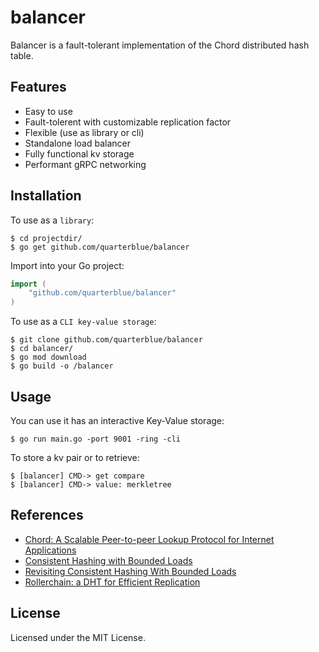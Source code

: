 # balancer

Balancer is a fault-tolerant implementation of the Chord distributed hash table. 

## Features

- Easy to use
- Fault-tolerent with customizable replication factor
- Flexible (use as library or cli)
- Standalone load balancer
- Fully functional kv storage
- Performant gRPC networking

## Installation

To use as a `library`:

```shell
$ cd projectdir/
$ go get github.com/quarterblue/balancer
```

Import into your Go project:

```go
import (
  	"github.com/quarterblue/balancer"
)
```

To use as a `CLI key-value storage`:

```shell
$ git clone github.com/quarterblue/balancer
$ cd balancer/
$ go mod download
$ go build -o /balancer
```

## Usage

You can use it has an interactive Key-Value storage:

```shell
$ go run main.go -port 9001 -ring -cli
```
To store a kv pair or to retrieve: 

```shell
$ [balancer] CMD-> get compare
$ [balancer] CMD-> value: merkletree
```

## References

- <a href="https://pdos.csail.mit.edu/papers/ton:chord/paper-ton.pdf">Chord: A Scalable Peer-to-peer Lookup Protocol for Internet Applications</a>
- <a href="https://ai.googleblog.com/2017/04/consistent-hashing-with-bounded-loads.html">Consistent Hashing with Bounded Loads </a>
- <a href="https://arxiv.org/pdf/1908.08762.pdf">Revisiting Consistent Hashing With Bounded Loads</a>
- <a href="https://www.gsd.inesc-id.pt/~jgpaiva/pubs/nca13.pdf">Rollerchain: a DHT for Efficient Replication</a>

## License

Licensed under the MIT License.
